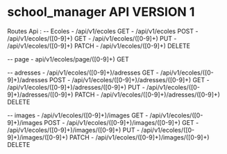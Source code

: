 # school_manager API VERSION 1
Routes Api :
  -- Ecoles
    - /api/v1/ecoles GET
    - /api/v1/ecoles POST
    - /api/v1/ecoles/([0-9]+)     GET 
    - /api/v1/ecoles/([0-9]+)     PUT 
    - /api/v1/ecoles/([0-9]+)     PATCH 
    - /api/v1/ecoles/([0-9]+)     DELETE

  -- page
    - api/v1/ecoles/page/([0-9]+) GET

  -- adresses
    - /api/v1/ecoles/([0-9]+)/adresses GET 
    - /api/v1/ecoles/([0-9]+)/adresses POST
    - /api/v1/ecoles/([0-9]+)/adresses/([0-9]+) GET 
    - /api/v1/ecoles/([0-9]+)/adresses/([0-9]+) PUT
    - /api/v1/ecoles/([0-9]+)/adresses/([0-9]+) PATCH
    - /api/v1/ecoles/([0-9]+)/adresses/([0-9]+) DELETE

  -- images
    - /api/v1/ecoles/([0-9]+)/images GET 
    - /api/v1/ecoles/([0-9]+)/images POST
    - /api/v1/ecoles/([0-9]+)/images/([0-9]+) GET 
    - /api/v1/ecoles/([0-9]+)/images/([0-9]+) PUT
    - /api/v1/ecoles/([0-9]+)/images/([0-9]+) PATCH
    - /api/v1/ecoles/([0-9]+)/images/([0-9]+) DELETE
